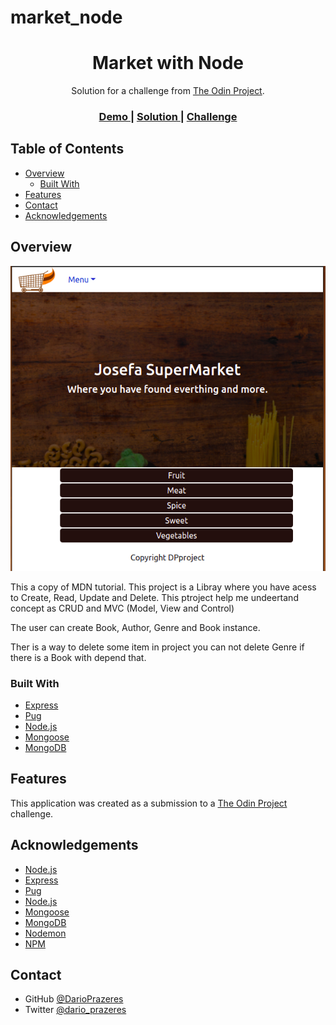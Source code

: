 # market_node

<!-- Please update value in the {}  -->

<h1 align="center">Market with Node</h1>

<div align="center">
   Solution for a challenge from  <a href="theodinproject.com" target="_blank">The Odin Project</a>.
</div>

<div align="center">
  <h3>
    <a href="https://polar-harbor-11338.herokuapp.com/">
      Demo
    </a>
    <span> | </span>
    <a href="//github.com/DarioPrazeres/market_node
">
      Solution
    </a>
    <span> | </span>
    <a href="https://theodinproject.com">
      Challenge
    </a>
  </h3>
</div>

<!-- TABLE OF CONTENTS -->

## Table of Contents

- [Overview](#overview)
  - [Built With](#built-with)
- [Features](#features)
- [Contact](#contact)
- [Acknowledgements](#acknowledgements)

<!-- OVERVIEW -->

## Overview

<img src='https://github.com/DarioPrazeres/market_node/blob/main/public/images/project.png'>

<p>This a copy of MDN tutorial. This project is a Libray where you have acess to Create, Read, Update and Delete. This ptroject help me undeertand concept as CRUD and MVC (Model, View and Control) </p>
<p>The user can create Book, Author, Genre and Book instance.</p>
<p>Ther is a way to delete some item in project you can not delete Genre if there is a Book with depend that.</p>

### Built With

<!-- This section should list any major frameworks that you built your project using. Here are a few examples.-->

- [Express](https://expressjs.com/)
- [Pug](https://pugjs.org/)
- [Node.js](https://nodejs.org/) 
- [Mongoose](https://mongoosejs.com/)
- [MongoDB](https://mongodb.com/)


## Features

<!-- List the features of your application or follow the template. Don't share the figma file here :) -->

This application was created as a submission to a [The Odin Project](https://theodinproject.com) challenge. 


## Acknowledgements

<!-- This section should list any articles or add-ons/plugins that helps you to complete the project. This is optional but it will help you in the future. For exmpale -->

- [Node.js](https://nodejs.org/)
- [Express](https://expressjs.com/)
- [Pug](https://pugjs.org/)
- [Node.js](https://nodejs.org/) 
- [Mongoose](https://mongoosejs.com/)
- [MongoDB](https://mongodb.com/)
- [Nodemon](https://nodemon.io/)
- [NPM](https://npmjs.com/)
## Contact

- GitHub [@DarioPrazeres](https://{github.com/DarioPrazeres})
- Twitter [@dario_prazeres](https://twitter.com/dario_prazeres)
